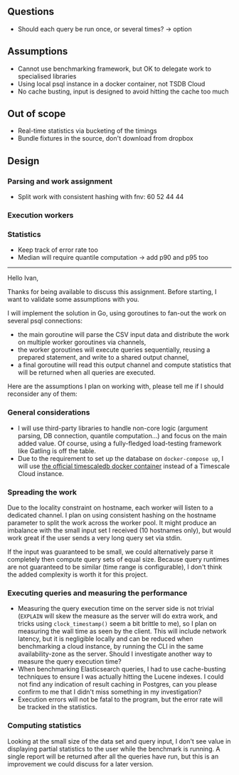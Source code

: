 ## Questions

- Should each query be run once, or several times? -> option

## Assumptions

- Cannot use benchmarking framework, but OK to delegate work to specialised libraries
- Using local psql instance in a docker container, not TSDB Cloud
- No cache busting, input is designed to avoid hitting the cache too much

## Out of scope

- Real-time statistics via bucketing of the timings
- Bundle fixtures in the source, don't download from dropbox

## Design 
### Parsing and work assignment

- Split work with consistent hashing
with fnv: 60 52 44 44


### Execution workers

### Statistics

- Keep track of error rate too
- Median will require quantile computation -> add p90 and p95 too

---

Hello Ivan,

Thanks for being available to discuss this assignment. Before starting, I want to validate some assumptions with you.

I will implement the solution in Go, using goroutines to fan-out the work on several psql connections:
- the main goroutine will parse the CSV input data and distribute the work on multiple worker goroutines via channels,
- the worker goroutines will execute queries sequentially, reusing a prepared statement, and write to a shared output channel,
- a final goroutine will read this output channel and compute statistics that will be returned when all queries are executed.

Here are the assumptions I plan on working with, please tell me if I should reconsider any of them:

### General considerations

- I will use third-party libraries to handle non-core logic (argument parsing, DB connection, quantile computation...)
and focus on the main added value. Of course, using a fully-fledged load-testing framework like Gatling is off the table.
- Due to the requirement to set up the database on `docker-compose up`, I will use
[the official timescaledb docker container](https://hub.docker.com/r/timescale/timescaledb) instead of a Timescale Cloud
instance.

### Spreading the work

Due to the locality constraint on hostname, each worker will listen to a dedicated channel. I plan on using consistent
hashing on the hostname parameter to split the work across the worker pool. It might produce an imbalance with the
small input set I received (10 hostnames only), but would work great if the user sends a very long query set
via stdin.

If the input was guaranteed to be small, we could alternatively parse it completely then compute query sets of equal
size. Because query runtimes are not guaranteed to be similar (time range is configurable), I don't think the added
complexity is worth it for this project.

### Executing queries and measuring the performance

- Measuring the query execution time on the server side is not trivial (`EXPLAIN` will skew the measure as the
server will do extra work, and tricks using `clock_timestamp()` seem a bit brittle to me), so I plan on measuring
the wall time as seen by the client. This will include network latency, but it is negligible locally and can be
reduced when benchmarking a cloud instance, by running the CLI in the same availability-zone as the server.
Should I investigate another way to measure the query execution time?
- When benchmarking Elasticsearch queries, I had to use cache-busting techniques to ensure I was actually
hitting the Lucene indexes. I could not find any indication of result caching in Postgres, can you please
confirm to me that I didn't miss something in my investigation?
- Execution errors will not be fatal to the program, but the error rate will be tracked in the statistics.

### Computing statistics

Looking at the small size of the data set and query input, I don't see value in displaying partial statistics
to the user while the benchmark is running. A single report will be returned after all the queries have run,
but this is an improvement we could discuss for a later version.
